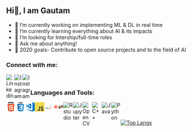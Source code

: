 ## Hi👋, I am Gautam

- 🔭 I’m currently working on implementing ML & DL in real time 
- 🌱 I’m currently learning everything about AI & its impacts
- 🤔 I’m looking for Intership/full-time roles 
- 💬 Ask me about anything! 
- 🏁 2020 goals- Contribute to open source projects and to the field of AI 

### Connect with me:

[<img align="left" alt="LinkedIn" width="22px" src="https://cdn.jsdelivr.net/npm/simple-icons@v3/icons/linkedin.svg" />][linkedin]
[<img align="left" alt="Instagram" width="22px" src="https://cdn.jsdelivr.net/npm/simple-icons@v3/icons/instagram.svg" />][instagram]
[<img align="left" alt="Instagram" width="22px" src="https://cdn.jsdelivr.net/npm/simple-icons@v3/icons/discord.svg" />][discord]

<br />

### Languages and Tools:

<img align="left" alt="HTML5" width="26px" src="https://raw.githubusercontent.com/github/explore/80688e429a7d4ef2fca1e82350fe8e3517d3494d/topics/html/html.png" />
<img align="left" alt="CSS3" width="26px" src="https://raw.githubusercontent.com/github/explore/80688e429a7d4ef2fca1e82350fe8e3517d3494d/topics/css/css.png" /><img align="left" alt="Visual Studio Code" width="26px" src="https://raw.githubusercontent.com/github/explore/80688e429a7d4ef2fca1e82350fe8e3517d3494d/topics/visual-studio-code/visual-studio-code.png" />
<img align="left" alt="JavaScript" width="26px" src="https://raw.githubusercontent.com/github/explore/80688e429a7d4ef2fca1e82350fe8e3517d3494d/topics/javascript/javascript.png" />
<img align="left" alt="MySQL" width="26px" src="https://raw.githubusercontent.com/github/explore/80688e429a7d4ef2fca1e82350fe8e3517d3494d/topics/mysql/mysql.png" />
<img align="left" alt="Git" width="26px" src="https://raw.githubusercontent.com/github/explore/80688e429a7d4ef2fca1e82350fe8e3517d3494d/topics/git/git.png" />
<img align="left" alt="Rstudio" width="26px" src="https://user-images.githubusercontent.com/26170477/90042768-bc6ced00-dce8-11ea-8ded-2087b62a57d1.png" />
<img align="left" alt="Jupyter" width="26px" src="https://user-images.githubusercontent.com/26170477/90042976-06ee6980-dce9-11ea-9303-41a62239cbe7.png" />
<img align="left" alt="OpenCV" width="26px" src="https://user-images.githubusercontent.com/26170477/90044349-27b7be80-dceb-11ea-9418-0c930eb79ffe.png" />
<img align="left" alt="C++" width="26px" src="https://user-images.githubusercontent.com/26170477/90084200-61f87e80-dd32-11ea-8109-161987e12b42.png" />
<img align="left" alt="Java" width="26px" src="https://user-images.githubusercontent.com/26170477/90084946-59a14300-dd34-11ea-9fc8-af7137de4fe7.png" />
<img align="left" alt="Python" width="26px" src="https://user-images.githubusercontent.com/26170477/90084032-d848b100-dd31-11ea-9018-76907100abf9.png" />
<br />
<br />


[![Top Langs](https://github-readme-stats.vercel.app/api/top-langs/?username=psgautam&layout=compact)](https://github.com/anuraghazra/github-readme-stats)


[linkedin]: https://linkedin.com/in/saigautamperi
[instagram]: https://instagram.com/theperiguy
[discord]: https://discord.gg/pzSfrzq
